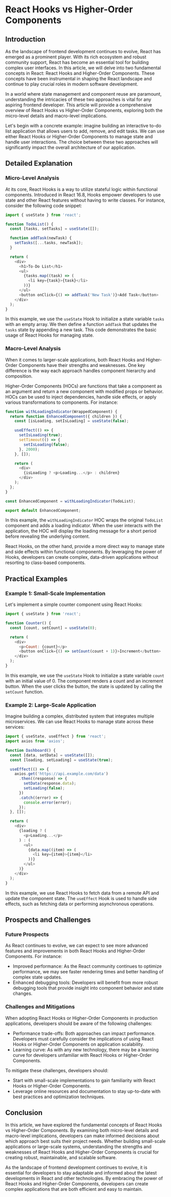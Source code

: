 # React Hooks vs Higher-Order Components
## Introduction

As the landscape of frontend development continues to evolve, React has emerged as a prominent player. With its rich ecosystem and robust community support, React has become an essential tool for building complex user interfaces. In this article, we will delve into two fundamental concepts in React: React Hooks and Higher-Order Components. These concepts have been instrumental in shaping the React landscape and continue to play crucial roles in modern software development.

In a world where state management and component reuse are paramount, understanding the intricacies of these two approaches is vital for any aspiring frontend developer. This article will provide a comprehensive overview of React Hooks vs Higher-Order Components, exploring both the micro-level details and macro-level implications.

Let's begin with a concrete example: imagine building an interactive to-do list application that allows users to add, remove, and edit tasks. We can use either React Hooks or Higher-Order Components to manage state and handle user interactions. The choice between these two approaches will significantly impact the overall architecture of our application.

## Detailed Explanation

### Micro-Level Analysis

At its core, React Hooks is a way to utilize stateful logic within functional components. Introduced in React 16.8, Hooks empower developers to use state and other React features without having to write classes. For instance, consider the following code snippet:
```javascript
import { useState } from 'react';

function TodoList() {
  const [tasks, setTasks] = useState([]);

  function addTask(newTask) {
    setTasks([...tasks, newTask]);
  }

  return (
    <div>
      <h1>To-Do List</h1>
      <ul>
        {tasks.map((task) => (
          <li key={task}>{task}</li>
        ))}
      </ul>
      <button onClick={() => addTask('New Task')}>Add Task</button>
    </div>
  );
}
```
In this example, we use the `useState` Hook to initialize a state variable `tasks` with an empty array. We then define a function `addTask` that updates the `tasks` state by appending a new task. This code demonstrates the basic usage of React Hooks for managing state.

### Macro-Level Analysis

When it comes to larger-scale applications, both React Hooks and Higher-Order Components have their strengths and weaknesses. One key difference is the way each approach handles component hierarchy and composition.

Higher-Order Components (HOCs) are functions that take a component as an argument and return a new component with modified props or behavior. HOCs can be used to inject dependencies, handle side effects, or apply various transformations to components. For instance:
```javascript
function withLoadingIndicator(WrappedComponent) {
  return function EnhancedComponent({ children }) {
    const [isLoading, setIsLoading] = useState(false);

    useEffect(() => {
      setIsLoading(true);
      setTimeout(() => {
        setIsLoading(false);
      }, 2000);
    }, []);

    return (
      <div>
        {isLoading ? <p>Loading...</p> : children}
      </div>
    );
  };
}

const EnhancedComponent = withLoadingIndicator(TodoList);

export default EnhancedComponent;
```
In this example, the `withLoadingIndicator` HOC wraps the original `TodoList` component and adds a loading indicator. When the user interacts with the application, the HOC will display the loading message for a short period before revealing the underlying content.

React Hooks, on the other hand, provide a more direct way to manage state and side effects within functional components. By leveraging the power of Hooks, developers can create complex, data-driven applications without resorting to class-based components.

## Practical Examples

### Example 1: Small-Scale Implementation

Let's implement a simple counter component using React Hooks:
```javascript
import { useState } from 'react';

function Counter() {
  const [count, setCount] = useState(0);

  return (
    <div>
      <p>Count: {count}</p>
      <button onClick={() => setCount(count + 1)}>Increment</button>
    </div>
  );
}
```
In this example, we use the `useState` Hook to initialize a state variable `count` with an initial value of 0. The component renders a count and an increment button. When the user clicks the button, the state is updated by calling the `setCount` function.

### Example 2: Large-Scale Application

Imagine building a complex, distributed system that integrates multiple microservices. We can use React Hooks to manage state across these services:
```javascript
import { useState, useEffect } from 'react';
import axios from 'axios';

function Dashboard() {
  const [data, setData] = useState([]);
  const [loading, setLoading] = useState(true);

  useEffect(() => {
    axios.get('https://api.example.com/data')
      .then((response) => {
        setData(response.data);
        setLoading(false);
      })
      .catch((error) => {
        console.error(error);
      });
  }, []);

  return (
    <div>
      {loading ? (
        <p>Loading...</p>
      ) : (
        <ul>
          {data.map((item) => (
            <li key={item}>{item}</li>
          ))}
        </ul>
      )}
    </div>
  );
}
```
In this example, we use React Hooks to fetch data from a remote API and update the component state. The `useEffect` Hook is used to handle side effects, such as fetching data or performing asynchronous operations.

## Prospects and Challenges

### Future Prospects

As React continues to evolve, we can expect to see more advanced features and improvements in both React Hooks and Higher-Order Components. For instance:

* Improved performance: As the React community continues to optimize performance, we may see faster rendering times and better handling of complex state updates.
* Enhanced debugging tools: Developers will benefit from more robust debugging tools that provide insight into component behavior and state changes.

### Challenges and Mitigations

When adopting React Hooks or Higher-Order Components in production applications, developers should be aware of the following challenges:

* Performance trade-offs: Both approaches can impact performance. Developers must carefully consider the implications of using React Hooks or Higher-Order Components on application scalability.
* Learning curve: As with any new technology, there may be a learning curve for developers unfamiliar with React Hooks or Higher-Order Components.

To mitigate these challenges, developers should:

* Start with small-scale implementations to gain familiarity with React Hooks or Higher-Order Components.
* Leverage online resources and documentation to stay up-to-date with best practices and optimization techniques.

## Conclusion

In this article, we have explored the fundamental concepts of React Hooks vs Higher-Order Components. By examining both micro-level details and macro-level implications, developers can make informed decisions about which approach best suits their project needs. Whether building small-scale applications or large-scale systems, understanding the strengths and weaknesses of React Hooks and Higher-Order Components is crucial for creating robust, maintainable, and scalable software.

As the landscape of frontend development continues to evolve, it is essential for developers to stay adaptable and informed about the latest developments in React and other technologies. By embracing the power of React Hooks and Higher-Order Components, developers can create complex applications that are both efficient and easy to maintain.